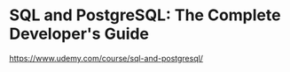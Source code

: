 # SQL and PostgreSQL: The Complete Developer's Guide 


https://www.udemy.com/course/sql-and-postgresql/
